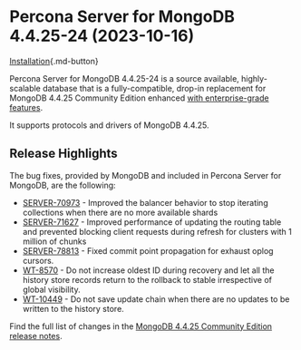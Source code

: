 
# Percona Server for MongoDB 4.4.25-24 (2023-10-16)

[Installation](../install/index.md){.md-button}

Percona Server for MongoDB 4.4.25-24 is a source available, highly-scalable database that is a
fully-compatible, drop-in replacement for MongoDB 4.4.25 Community Edition enhanced [with enterprise-grade features](../comparison.md).

It supports protocols and drivers of MongoDB 4.4.25.

## Release Highlights

The bug fixes, provided by MongoDB and included in Percona Server for MongoDB, are the following:

* [SERVER-70973](https://jira.mongodb.org/browse/SERVER-70973) - Improved the balancer behavior to stop iterating collections when there are no more available shards
* [SERVER-71627](https://jira.mongodb.org/browse/SERVER-71627) -  Improved performance of updating the routing table and prevented blocking client requests during refresh for clusters with 1 million of chunks
* [SERVER-78813](https://jira.mongodb.org/browse/SERVER-78813) - Fixed commit point propagation for exhaust oplog cursors.
* [WT-8570](https://jira.mongodb.org/browse/WT-8570) - Do not increase oldest ID during recovery and let all the history store records return to the rollback to stable irrespective of global visibility.
* [WT-10449](https://jira.mongodb.org/browse/WT-10449) - Do not save update chain when there are no updates to be written to the history store.

Find the full list of changes in the [MongoDB 4.4.25 Community Edition release notes](https://www.mongodb.com/docs/manual/release-notes/4.4/#4.4.25---sep-29--2023).



